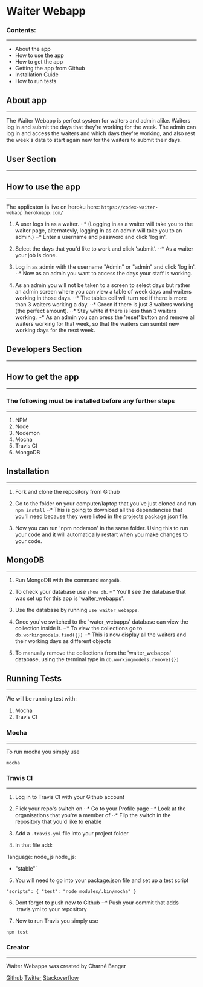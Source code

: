 # Waiter Webapp


### Contents:
------------------
* About the app
* How to use the app
* How to get the app
* Getting the app from Github
* Installation Guide
* How to run tests


## About app
-------------
The Waiter Webapp is perfect system for waiters and admin alike. Waiters log in and submit the days that they're working for the week. The admin can log in and access the waiters and which days they're working, and also rest the week's data to start again new for the waiters to submit their days.

## User Section
***

## How to use the app
---------------------

The applicaton is live on heroku here:
`https://codex-waiter-webapp.herokuapp.com/`

1. A user logs in as a waiter.
⋅⋅* (Logging in as a waiter will take you to the waiter page, alternatevly, logging in as an admin will take you to an admin.)
⋅⋅* Enter a username and password and click 'log in'.

2. Select the days that you'd like to work and click 'submit'.
⋅⋅* As a waiter your job is done.

3. Log in as admin with the username "Admin" or "admin" and click 'log in'.
⋅⋅* Now as an admin you want to access the days your staff is working.

4. As an admin you will not be taken to a screen to select days but rather an admin screen where you can view a table of week days and waiters working in those days.
⋅⋅* The tables cell will turn red if there is more than 3 waiters working a day.
⋅⋅* Green if there is just 3 waiters working (the perfect amount).
⋅⋅* Stay white if there is less than 3 waiters working.
⋅⋅* As an admin you can press the 'reset' button and remove all waiters working for that week, so that the waiters can sumbit new working days for the next week.

## Developers Section
***

## How to get the app
---------------------

### The following must be installed before any further steps
------------------------------------------------------------

1. NPM
2. Node
3. Nodemon
4. Mocha
5. Travis CI
6. MongoDB

## Installation
----------------

1. Fork and clone the repository from Github

2. Go to the folder on your computer/laptop that you've just cloned and run `npm install`
⋅⋅* This is going to download all the dependancies that you'll need because they were listed in the projects package.json file.

3. Now you can run 'npm nodemon' in the same folder. Using this to run your code and it will automatically restart when you make changes to your code.

## MongoDB
----------

1. Run MongoDB with the command `mongodb`.

2. To check your database use `show db`.
⋅⋅* You'll see the database that was set up for this app is 'waiter_webapps'.

3. Use the database by running `use waiter_webapps`.

4. Once you've switched to the 'water_webapps' database can view the collection inside it.
⋅⋅* To view the collections go to `db.workingmodels.find({})`
⋅⋅* This is now display all the waiters and their working days as different objects

5. To manually remove the collections from the 'waiter_webapps' database, using the terminal type in `db.workingmodels.remove({})`

## Running Tests
----------------

We will be running test with:
1. Mocha
2. Travis CI

### Mocha
---------

To run mocha you simply use

`mocha`

### Travis CI
-------------

1. Log in to Travis CI with your Github account

2. Flick your repo's switch on
⋅⋅* Go to your Profile page
⋅⋅* Look at the organisations that you're a member of
⋅⋅* Flip the switch in the repository that you'd like to enable

3. Add a `.travis.yml` file into your project folder

4. In that file add:

`language: node_js
node_js:
- "stable"`

5. You will need to go into your package.json file and set up a test script

`"scripts": {
    "test": "node_modules/.bin/mocha"
  }`

6. Dont forget to push now to Github
⋅⋅* Push your commit that adds .travis.yml to your repository

7. Now to run Travis you simply use

`npm test`

### Creator
-----------

Waiter Webapps was created by Charné Banger

[Github](https://github.com/ShanaSkydancer)
[Twitter](https://twitter.com/Shana_Skydancer)
[Stackoverflow](https://stackoverflow.com/users/7557788/shanaskydancer)
